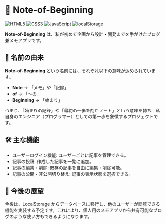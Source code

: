 # 📌 Note-of-Beginning
![HTML5](https://img.shields.io/badge/HTML5-E34F26?style=for-the-badge&logo=html5&logoColor=white)
![CSS3](https://img.shields.io/badge/CSS3-1572B6?style=for-the-badge&logo=css3&logoColor=white)
![JavaScript](https://img.shields.io/badge/JavaScript-F7DF1E?style=for-the-badge&logo=javascript&logoColor=black)
![localStorage](https://img.shields.io/badge/localStorage-FFA500?style=for-the-badge&logo=javascript&logoColor=white)

**Note-of-Beginning** は、私が初めて企画から設計・開発までを手がけたブログ兼メモアプリです。

## 📖 名前の由来

**Note-of-Beginning** という名前には、それぞれ以下の意味が込められています。

- **Note** → 「メモ」や「記録」
- **of** → 「～の」
- **Beginning** → 「始まり」

つまり、「始まりの記録」や「最初の一歩を刻むノート」という意味を持ち、私自身のエンジニア（プログラマー）としての第一歩を象徴するプロジェクトです。


## 🛠️ 主な機能
- ユーザーログイン機能: ユーザーごとに記事を管理できる。
- 記事の投稿: 作成した記事を一覧に追加。
- 記事の編集・削除: 既存の記事を自由に編集・削除可能。
- 記事の公開・非公開切り替え: 記事の表示状態を選択できる。


## 🔧 今後の展望

今後は、LocalStorage からデータベースに移行し、他のユーザーが閲覧できる機能を実装する予定です。これにより、個人用のメモアプリから共有可能なブログのような使い方もできるようになります。

